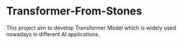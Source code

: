 # Transformer-From-Stones
This project aim to develop Transformer Model which is widely used nowadays in different AI applications.
